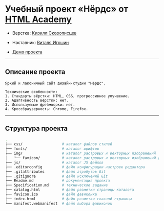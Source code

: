 # Учебный проект «Нёрдс» от [HTML Academy](https://htmlacademy.ru/)

* Верстка: [Кирилл Скорописцев](https://htmlacademy.ru/profile/id1530953)
* Наставник: [Виталя Игошин](https://htmlacademy.ru/profile/id353627)

* [Демо проекта](https://ks123kirill.github.io/Nerds/)
--- 

## Описание проекта
```
Яркий и лаконичный сайт дизайн-студии "Нёрдс".

Технические особенности:
1. Стандарты вёрстки: HTML, CSS, прогрессивное улучшение.
2. Адаптивность вёрстки: нет.
3. Используемые фреймворки: нет.
4. Кроссбраузерность: Chrome, Firefox.
```
---

## Структура проекта

```bash
.
├── css/                  # каталог файлов стилей
├── fonts/                # каталог шрифтов
├── img/                  # каталог растровых и векторных изображений
│   └── favicon/          # каталог растровых и векторных изображений для фавиконок
├── js/                   # каталог JS файлов
├── .editorconfig         # файл конфигурации настроек редактора
├── .gitattributes        # файл атрибутов Git
├── .gitignore            # файл исключений Git
├── Readme.md             # документация проекта
├── Specification.md      # техническое задание
├── catalog.html          # файл разметки страницы каталога
├── favicon.ico           # файл фавиконка
├── index.html            # файл разметки главной страницы
└── manifest.webmanifest  # файл выбора фавиконок
```
